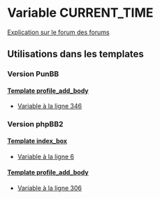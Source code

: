 # Variable CURRENT_TIME
[Explication sur le forum des forums](http://forum.forumactif.com/t294113-listing-des-variables#CURRENT_TIME)
## Utilisations dans les templates
### Version PunBB
#### [Template profile_add_body](punbb/profile_add_body.md)
* [Variable à la ligne 346](../punbb/profile_add_body.tpl#L346)
### Version phpBB2
#### [Template index_box](subsilver/index_box.md)
* [Variable à la ligne 6](../subsilver/index_box.tpl#L6)
#### [Template profile_add_body](subsilver/profile_add_body.md)
* [Variable à la ligne 306](../subsilver/profile_add_body.tpl#L306)